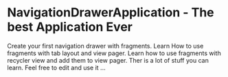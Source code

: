 # NavigationDrawerApplication - The best Application Ever
Create your first navigation drawer with fragments.
Learn How to use fragments with tab layout and view pager.
Learn how to use fragments with recycler view and add them to view pager.
Ther is a lot of stuff you can learn.
Feel free to edit and use it ...
